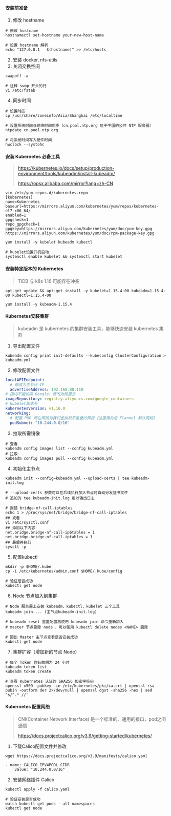 #### 安装前准备

1. 修改 hostname

```shell
# 修改 hostname
hostnamectl set-hostname your-new-host-name

# 设置 hostname 解析
echo "127.0.0.1   $(hostname)" >> /etc/hosts
```

2. 安装 docker,  nfs-utils 
3. 关闭交换空间

```shell
swapoff -a

# 注释 swap 开头的行
vi /etc/fstab
```

4. 同步时间

```shell
# 设置时区
cp /usr/share/zoneinfo/Asia/Shanghai /etc/localtime

# 设置系统时间与网络时间同步（cn.pool.ntp.org 位于中国的公共 NTP 服务器）
ntpdate cn.pool.ntp.org

# 将系统时间写入硬件时间
hwclock --systohc
```

#### 安装 Kubernetes 必备工具

> https://kubernetes.io/docs/setup/production-environment/tools/kubeadm/install-kubeadm/
>
> https://opsx.alibaba.com/mirror?lang=zh-CN

```
vim /etc/yum.repos.d/kubernetes.repo
[kubernetes]
name=Kubernetes
baseurl=https://mirrors.aliyun.com/kubernetes/yum/repos/kubernetes-el7-x86_64/
enabled=1
gpgcheck=1
repo_gpgcheck=1
gpgkey=https://mirrors.aliyun.com/kubernetes/yum/doc/yum-key.gpg https://mirrors.aliyun.com/kubernetes/yum/doc/rpm-package-key.gpg

yum install -y kubelet kubeadm kubectl

# kubelet设置开机启动
systemctl enable kubelet && systemctl start kubelet
```

#### 安装特定版本的 Kubernetes

> TiDB 与 k8s 1.16 可能存在冲突

```
apt-get update && apt-get install -y kubelet=1.15.4-00 kubeadm=1.15.4-00 kubectl=1.15.4-00

yum install -y kubeadm-1.15.4
```

#### Kubernetes安装集群

> kubeadm 是 kubernetes 的集群安装工具，能够快速安装 kubernetes 集群


1. 导出配置文件
```shell
kubeadm config print init-defaults --kubeconfig ClusterConfiguration > kubeadm.yml
```

2. 修改配置文件

```yaml
localAPIEndpoint:
  # 修改为主节点 IP
  advertiseAddress: 192.168.80.110
# 国内不能访问 Google，修改为阿里云
imageRepository: registry.aliyuncs.com/google_containers
# kubelet版本号
kubernetesVersion: v1.16.0
networking:
  # 配置 POD 所在网段为我们虚拟机不重叠的网段（这里用的是 Flannel 默认网段）
  podSubnet: "10.244.0.0/16"
```

3. 拉取所需镜像

```shell
# 查看
kubeadm config images list --config kubeadm.yml
# 拉取
kubeadm config images pull --config kubeadm.yml
```

4. 初始化主节点

```shell
kubeadm init --config=kubeadm.yml --upload-certs | tee kubeadm-init.log

# --upload-certs 参数可以在后续执行加入节点时自动分发证书文件
# 追加的 tee kubeadm-init.log 用以输出日志

# 报错 bridge-nf-call-iptables
echo 1 > /proc/sys/net/bridge/bridge-nf-call-iptables
## 或者
vi /etc/sysctl.conf
## 添加以下内容
net.bridge.bridge-nf-call-ip6tables = 1
net.bridge.bridge-nf-call-iptables = 1
## 最后再执行
sysctl -p
```

5. 配置kubectl

```shell
mkdir -p $HOME/.kube
cp -i /etc/kubernetes/admin.conf $HOME/.kube/config

# 验证是否成功
kubectl get node
```

6. Node 节点加入到集群

```shell
# Node 服务器上安装 kubeadm，kubectl，kubelet 三个工具
kubeadm join ... (主节点kubeadm-init.log)

# kubeadm reset 重置配置再使用 kubeadm join 命令重新加入
# master 节点删除 node ，可以使用 kubectl delete nodes <NAME> 删除

# 回到 Master 主节点查看是否安装成功
kubectl get node
```

7. 集群扩容（增加新的节点 Node）

```shell
# 每个 Token 的有效期为 24 小时
kubeadm token list
kubeadm token create

# 查看 Kubernetes 认证的 SHA256 加密字符串
openssl x509 -pubkey -in /etc/kubernetes/pki/ca.crt | openssl rsa -pubin -outform der 2>/dev/null | openssl dgst -sha256 -hex | sed 's/^.* //'
```

#### Kubernetes 配置网络

> CNI(Container Network Interface) 是一个标准的、通用的接口，pod之间通信
>
> https://docs.projectcalico.org/v3.9/getting-started/kubernetes/

1. 下载Calico配置文件并修改

```shell
wget https://docs.projectcalico.org/v3.9/manifests/calico.yaml

- name: CALICO_IPV4POOL_CIDR
	value: "10.244.0.0/16"
```

2. 安装网络插件 Calico

```shell
kubectl apply -f calico.yaml

# 验证安装是否成功
watch kubectl get pods --all-namespaces
kubectl get node
```

